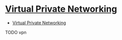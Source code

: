 # [Virtual Private Networking](https://docs.opnsense.org/manual/vpnet.html)

- [Virtual Private Networking](#virtual-private-networking)









TODO vpn